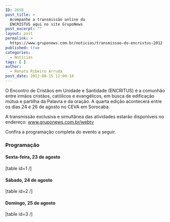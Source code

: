 ```yaml
---
ID: 2658
post_title: >
  Acompanhe a transmissão online do
  ENCRISTUS aqui no site GrupoNews
post_excerpt: ""
layout: post
permalink: >
  https://www.gruponews.com.br/noticias/transmissao-do-encristus-2012
published: true
categories:
  - Notícias
tags: [ ]
author:
  - Renata Ribeiro Arruda
post_date: 2012-08-15 12:00:18
---
```

O Encontro de Cristãos em Unidade e Santidade (ENCRITUS) é a comunhão entre irmãos cristãos, católicos e evangélicos, em busca de edificação mútua e partilha da Palavra e da oração. A quarta edição acontecerá entre os dias 24 e 26 de agosto no CEVA em Sorocaba.

A transmissão exclusiva e simultânea das atividades estarão disponíveis no endereço: www.gruponews.com.br/webtv

Confira a programação completa do evento a seguir.
<h3>Programação</h3>
<h4>Sexta-feira, 23 de agosto</h4>
[table id=1 /]
<h4>Sábado, 24 de agosto</h4>
[table id=2 /]
<h4>Domingo, 25 de agosto</h4>
[table id=3 /]